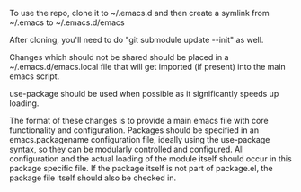 To use the repo, clone it to ~/.emacs.d and then create a symlink from ~/.emacs to ~/.emacs.d/emacs

After cloning, you'll need to do "git submodule update --init" as well.

Changes which should not be shared should be placed in a ~/.emacs.d/emacs.local file that will get imported (if present) into the main emacs script.

use-package should be used when possible as it significantly speeds up loading.

The format of these changes is to provide a main emacs file with core functionality and configuration.  Packages should be specified in an emacs.packagename configuration file, ideally using the use-package syntax, so they can be modularly controlled and configured.  All configuration and the actual loading of the module itself should occur in this package specific file.  If the package itself is not part of package.el, the package file itself should also be checked in.


